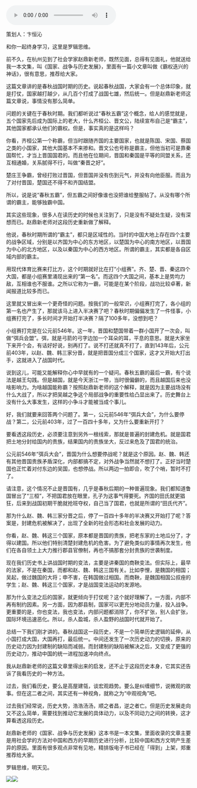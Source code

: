 <audio src="http://igetoss.cdn.igetget.com/mp3/201804/16/201804160003034029506088.mp3" controls="controls">您的浏览器不支持 audio 标签。</audio><p>策划人：卞恒沁</p><p>和你一起终身学习，这里是罗辑思维。</p><p>前不久，在杭州见到了社会学家赵鼎新老师，既然见面，总得有见面礼，他就送给我一本文集，叫《国家、战争与历史发展》，里面有一篇小文章叫做《霸权迭兴的神话》，很有意思，推荐给大家。</p><p>这篇文章讲的是春秋战国时期的历史。说起春秋战国，大家会有一个总体印象，就是打仗，国家越打越少，从几百个打成了战国七雄，然后统一。但是赵鼎新老师这篇文章说，事情没有那么简单。</p><p>问题的关键在于春秋时期。我们都听说过“春秋五霸”这个概念，给人的感觉就是，五个国家先后成为国际上的老大，什么齐桓公、晋文公，陆续宣布自己是“霸主”，其他国家都承认他们的霸权。但是，事实真的是这样吗？</p><p>你看，齐桓公第一个称霸，但当时跟随齐国的主要国家，也就是陈国、宋国、蔡国之类的小国家，其他大国基本不来掺和。晋文公也号称是霸主，但他当初可是靠秦国帮忙，才当上晋国国君的。而且他在位期间，晋国和秦国是平等的同盟关系，还互相通婚，关系腻得不行，叫做“秦晋之好”。</p><p>楚庄王争霸，曾经打败过晋国，但晋国并没有伤到元气，并没有向他臣服。而且为了对付晋国，楚国还不得不和齐国结盟。</p><p>所以，说是说“春秋五霸”，但五霸之间好像谁也没把谁给整服帖了。从没有哪个所谓的霸主，能够独霸中国。</p><p>其实这些现象，很多人在读历史的时候也关注到了，只是没有不疑处生疑，没有深想而已。赵鼎新老师对这段历史重新做了解释。</p><p>他说，春秋时期所谓的“霸主”，都只是区域性的。当时的中国大地上存在四个主要的战争区域，分别是以齐国为中心的东方地区，以楚国为中心的南方地区，以晋国为中心的北方地区，以及以秦国为中心的西方地区。所谓的霸主，其实都是各自区域内部的霸主。</p><p>用现代体育比赛来打比方，这个时期就好比在打“小组赛”。齐、楚、晋、秦这四个大国，都是小组赛里涌现出来的“第一名”。而这四个大国之间，基本上是势均力敌，互相谁也不服谁。之所以它称为一霸，可能是在某个阶段，战功比较卓著，新闻报道比较多而已。</p><p>这里就又冒出来一个更奇怪的问题。按我们的一般常识，小组赛打完了，各小组的第一名也产生了，那就该马上进入半决赛了吧？春秋时期偏偏发生了一件怪事，小组赛打完了，多长时间才开始打半决赛？隔了100多年，没想到吧？</p><p>小组赛打完是在公元前546年。这一年，晋国和楚国带着一群小国开了一次会，叫做“弭兵会盟”。弭，就是弓箭的弓字边加一个耳朵的耳，平息的意思。就是大家坐下来开个会，有话好好说，别再打了。说不打还就真不打了，直到143年后，公元前403年，以赵、魏、韩三家分晋，就是把晋国分成三个国家，这才又开始大打出手，这就进入了战国时代。</p><p>说到这儿，可能又能解释你心中早就有的一个疑问。春秋五霸的最后一霸，有个说法是越王勾践。但是越国，就是今天浙江一带，当时很偏僻的，而且越国后来也没啥影响力。为啥越国能称霸？按照赵鼎新老师的这个解释，就是因为主要战场没有什么大战了，所以才把吴越之争这个局部战争的重要性给凸显出来了。历史舞台上没有什么大事发生，这样的小争斗才能被当成个事儿。</p><p>好，我们就要来回答两个问题了。第一，公元前546年“弭兵大会”，为什么要停战？第二，公元前403年，过了一百四十多年，又为什么要重新开打？</p><p>要看透这段历史，必须要注意到另外一根线索，那就是普遍的封建危机。就是国君把土地分封给国内的贵族，结果国内的贵族坐大，反过来危及了国君的统治。</p><p>公元前546年“弭兵大会”，晋国为什么想要停战呢？就是这个原因。赵、魏、韩还有其他晋国贵族矛盾深化，内部都搞不定，对外战争当然就不想打了。正好当时楚国也正忙着对付东边的吴国，也想停战。所以两边一拍即合，吹了个哨，暂时不打了。</p><p>请注意，这个情况不止是晋国有，几乎是春秋后期的一种普遍现象。我们都知道鲁国冒出了“三桓”，不把国君放在眼里，孔子为这事气得要死。齐国的田氏就更猖狂，后来到战国初期干脆就抢班夺权，自己当了国君，也就是所谓的“田氏代齐”。</p><p>那为什么赵、魏、韩三家分晋之后，停了一百四十多年的半决赛又开始打了呢？答案是，封建危机被解决了，出现了全新的社会形态和社会发展的动力。</p><p>你看，赵、魏、韩这三个国家，原本都是晋国的贵族，把老东家的土地瓜分了，才得以建国。所以他们特别清楚封建危机的危害。为了避免类似的事情再次发生，他们在各自领土上大力推行郡县官僚制，再也不搞那套分封贵族的世袭制度。</p><p>现在我们历史书上讲战国时期的变法，主要是讲秦国的商鞅变法。但实际上，最早的法家，不是在秦国，而都和赵、魏、韩这三国有关。比如李悝，是魏国的相国；吴起，做过魏国的大将；申不害，在韩国做过相国。而商鞅，是魏国相国公叔痤的学生；赵、魏、韩这三个国家，才是战国变法运动的发源地。</p><p>那为什么变法之后的国家，就更倾向于打仗呢？这个就好理解了。一方面，内部不再有制约因素。另一方面，因为郡县制，国家可以更充分地动员力量，投入战争。更重要的是，你也变法，我也变法，内部问题都消除了，你不扩张，别人会扩张，国际环境迅速恶化。所以，杀人盈城，杀人盈野的战国时代就开始了。</p><p>总结一下我们刚才讲的。春秋战国这一段历史，不是一个简单历史逻辑的延伸，从小国打成大国，大国再打，最后统一。中间还发生了一次历史动力的切换，原来的历史动力因为封建制的缺陷而减弱。而封建制的缺陷被解决之后，又变成了更强的历史动力，推动中国的统一进程加速冲向终点。</p><p>我从赵鼎新老师的这篇文章里得出来的启发，还不止于这段历史本身，它其实还告诉了我看历史的一种方法。</p><p>过去，我们看历史，要么是高屋建瓴，谈宏观趋势。要么是纠缠细节，说微观的故事。但在这二者之间，其实还有一种视角，就称之为“中观视角”吧。</p><p>过去我们经常说，历史大势，浩浩汤汤，顺之者昌，逆之者亡。但是历史发展走向又不这么简单，需要找到推动它发展的具体动力，以及不同动力之间的转换，这才算看透这段历史。</p><p>赵鼎新老师的《国家、战争与历史发展》这本书是一本文集，里面收录的文章主要是用社会学的方法对中国和西方的早期历史进行分析，比较中国和西方文明产生差异的原因。里面有很多观点非常有见地，精排版电子书已经在「得到」上架，郑重推荐给大家。</p><p>罗辑思维，明天见。</p><img src="https://piccdn.igetget.com/img/201804/16/201804160005575871448486.jpg" /><img src="https://piccdn.igetget.com/img/201804/16/201804160007066461958942.jpg" />